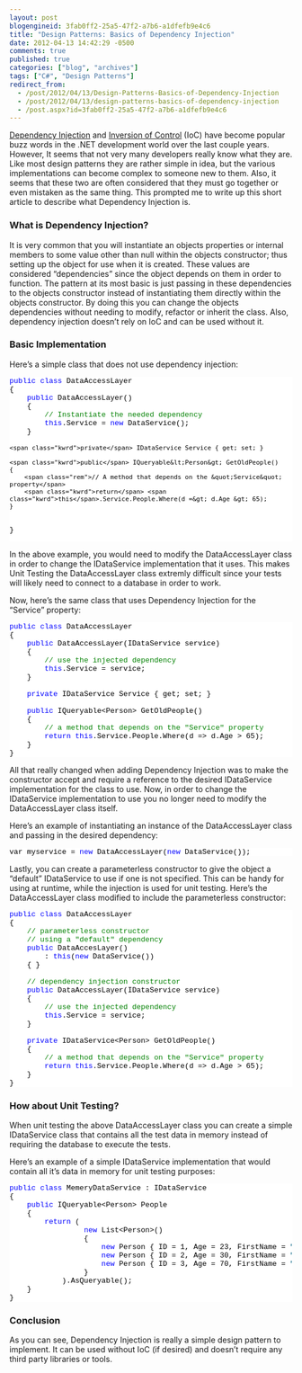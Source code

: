 ```yaml
---
layout: post
blogengineid: 3fab0ff2-25a5-47f2-a7b6-a1dfefb9e4c6
title: "Design Patterns: Basics of Dependency Injection"
date: 2012-04-13 14:42:29 -0500
comments: true
published: true
categories: ["blog", "archives"]
tags: ["C#", "Design Patterns"]
redirect_from: 
  - /post/2012/04/13/Design-Patterns-Basics-of-Dependency-Injection
  - /post/2012/04/13/design-patterns-basics-of-dependency-injection
  - /post.aspx?id=3fab0ff2-25a5-47f2-a7b6-a1dfefb9e4c6
---
```

<!-- more -->
<p><a href="http://en.wikipedia.org/wiki/Dependency_injection" target="_blank">Dependency Injection</a> and <a href="http://en.wikipedia.org/wiki/Inversion_of_control" target="_blank">Inversion of Control</a> (IoC) have become popular buzz words in the .NET development world over the last couple years. However, It seems that not very many developers really know what they are. Like most design patterns they are rather simple in idea, but the various implementations can become complex to someone new to them. Also, it seems that these two are often considered that they must go together or even mistaken as the same thing. This prompted me to write up this short article to describe what Dependency Injection is.</p>  <h3>What is Dependency Injection?</h3>  <p>It is very common that you will instantiate an objects properties or internal members to some value other than null within the objects constructor; thus setting up the object for use when it is created. These values are considered “dependencies” since the object depends on them in order to function. The pattern at its most basic is just passing in these dependencies to the objects constructor instead of instantiating them directly within the objects constructor. By doing this you can change the objects dependencies without needing to modify, refactor or inherit the class. Also, dependency injection doesn’t rely on IoC and can be used without it.</p>  <h3>Basic Implementation</h3>  <p>Here’s a simple class that does not use dependency injection:</p>  <pre class="csharpcode"><span class="kwrd">public</span> <span class="kwrd">class</span> DataAccessLayer
{
    <span class="kwrd">public</span> DataAccessLayer()
    {
        <span class="rem">// Instantiate the needed dependency</span>
        <span class="kwrd">this</span>.Service = <span class="kwrd">new</span> DataService();
    }

    <span class="kwrd">private</span> IDataService Service { get; set; }

    <span class="kwrd">public</span> IQueryable&lt;Person&gt; GetOldPeople()
    {
        <span class="rem">// A method that depends on the &quot;Service&quot; property</span>
        <span class="kwrd">return</span> <span class="kwrd">this</span>.Service.People.Where(d =&gt; d.Age &gt; 65);
    }
}</pre>
<style type="text/css">
.csharpcode, .csharpcode pre
{
	font-size: small;
	color: black;
	font-family: consolas, "Courier New", courier, monospace;
	background-color: #ffffff;
	/*white-space: pre;*/
}
.csharpcode pre { margin: 0em; }
.csharpcode .rem { color: #008000; }
.csharpcode .kwrd { color: #0000ff; }
.csharpcode .str { color: #006080; }
.csharpcode .op { color: #0000c0; }
.csharpcode .preproc { color: #cc6633; }
.csharpcode .asp { background-color: #ffff00; }
.csharpcode .html { color: #800000; }
.csharpcode .attr { color: #ff0000; }
.csharpcode .alt 
{
	background-color: #f4f4f4;
	width: 100%;
	margin: 0em;
}
.csharpcode .lnum { color: #606060; }</style>

<p>In the above example, you would need to modify the DataAccessLayer class in order to change the IDataService implementation that it uses. This makes Unit Testing the DataAccessLayer class extremly difficult since your tests will likely need to connect to a database in order to work.</p>

<p>Now, here’s the same class that uses Dependency Injection for the “Service” property:</p>

<pre class="csharpcode"><span class="kwrd">public</span> <span class="kwrd">class</span> DataAccessLayer
{
    <span class="kwrd">public</span> DataAccessLayer(IDataService service)
    {
        <span class="rem">// use the injected dependency</span>
        <span class="kwrd">this</span>.Service = service;
    }

    <span class="kwrd">private</span> IDataService Service { get; set; }

    <span class="kwrd">public</span> IQueryable&lt;Person&gt; GetOldPeople()
    {
        <span class="rem">// a method that depends on the &quot;Service&quot; property</span>
        <span class="kwrd">return</span> <span class="kwrd">this</span>.Service.People.Where(d =&gt; d.Age &gt; 65);
    }
}</pre>

<p>All that really changed when adding Dependency Injection was to make the constructor accept and require a reference to the desired IDataService implementation for the class to use. Now, in order to change the IDataService implementation to use you no longer need to modify the DataAccessLayer class itself.</p>

<p>Here’s an example of instantiating an instance of the DataAccessLayer class and passing in the desired dependency:</p>

<pre class="csharpcode">var myservice = <span class="kwrd">new</span> DataAccessLayer(<span class="kwrd">new</span> DataService());</pre>

<p>Lastly, you can create a parameterless constructor to give the object a “default” IDataService to use if one is not specified. This can be handy for using at runtime, while the injection is used for unit testing. Here’s the DataAccessLayer class modified to include the parameterless constructor:</p>

<pre class="csharpcode"><span class="kwrd">public</span> <span class="kwrd">class</span> DataAccessLayer
{
    <span class="rem">// parameterless constructor</span>
    <span class="rem">// using a &quot;default&quot; dependency</span>
    <span class="kwrd">public</span> DataAccesLayer()
        : <span class="kwrd">this</span>(<span class="kwrd">new</span> DataService())
    { }

    <span class="rem">// dependency injection constructor</span>
    <span class="kwrd">public</span> DataAccessLayer(IDataService service)
    {
        <span class="rem">// use the injected dependency</span>
        <span class="kwrd">this</span>.Service = service;
    }

    <span class="kwrd">private</span> IDataService&lt;Person&gt; GetOldPeople()
    {
        <span class="rem">// a method that depends on the &quot;Service&quot; property</span>
        <span class="kwrd">return</span> <span class="kwrd">this</span>.Service.People.Where(d =&gt; d.Age &gt; 65);
    }
}</pre>

<h3>How about Unit Testing?</h3>

<p>When unit testing the above DataAccessLayer class you can create a simple IDataService class that contains all the test data in memory instead of requiring the database to execute the tests.</p>

<p>Here’s an example of a simple IDataService implementation that would contain all it’s data in memory for unit testing purposes:</p>

<pre class="csharpcode"><span class="kwrd">public</span> <span class="kwrd">class</span> MemeryDataService : IDataService
{
    <span class="kwrd">public</span> IQueryable&lt;Person&gt; People
    {
        <span class="kwrd">return</span> (
                 <span class="kwrd">new</span> List&lt;Person&gt;()
                 {
                     <span class="kwrd">new</span> Person { ID = 1, Age = 23, FirstName = <span class="str">&quot;Bob&quot;</span>, LastName = <span class="str">&quot;Antonio&quot;</span> },
                     <span class="kwrd">new</span> Person { ID = 2, Age = 30, FirstName = <span class="str">&quot;Sue&quot;</span>, LastName = <span class="str">&quot;Antonio&quot;</span> },
                     <span class="kwrd">new</span> Person { ID = 3, Age = 70, FirstName = <span class="str">&quot;Steve&quot;</span>, LastName = <span class="str">&quot;Sanders&quot;</span> },
                 }
            ).AsQueryable();
    }
}</pre>

<h3>Conclusion</h3>

<p>As you can see, Dependency Injection is really a simple design pattern to implement. It can be used without IoC (if desired) and doesn’t require any third party libraries or tools.</p>
